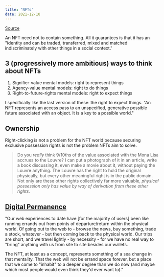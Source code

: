 ```yaml
---
title: "NFTs"
date: 2021-12-10
---
```


[Source](https://studio.ribbonfarm.com/p/magic-beans)

An NFT need not to contain something. All it guarantees is that it has an "identity and can be traded, transferred, mixed and matched indiscriminately with other things in a social context."

## 3 (progressively more ambitious) ways to think about NFTs
1.  Signifier-value mental models: right to represent things
2.  Agency-value mental models: right to do things
3.  Right-to-future-rights mental models: right to expect things

I specifically like the last version of these: the right to expect things. "An NFT represents an access pass to an unspecified, generative possible future associated with an object. It is a key to a possible world."

## Ownership
Right-clicking is not a problem for the NFT world because securing exclusive possession rights is not the problem NFTs aim to solve.

> Do you _really_ think 9/10ths of the value associated with the Mona Lisa accrues to the Louvre? I can put a photograph of it in an article, write a book discussing it, even make a movie about it, without paying the Louvre anything. The Louvre has the right to hold the original physically, but every other meaningful right is in the public domain. Not only are these other rights collectively far more valuable, _physical possession only has value by way of derivation from these other rights_.

## [Digital Permanence](thoughts/digital-permanence.md)
"Our web experiences to date have [for the majority of users] been like running errands out from points of departure/return within the physical world. Of going out to the web to - browse the news, buy something, trade a stock, whatever - but then coming back to the physical world. Our trips are short, and we travel lightly - by necessity - for we have no real way to "bring" anything with us from site to site besides our wallets.

The NFT, at least as a concept, represents something of a sea change in that mentality. That the web will not be errand space forever, but a place that we come to "inhabit" to a deeper degree than we do now (and maybe which most people would even think they'd ever want to)."
